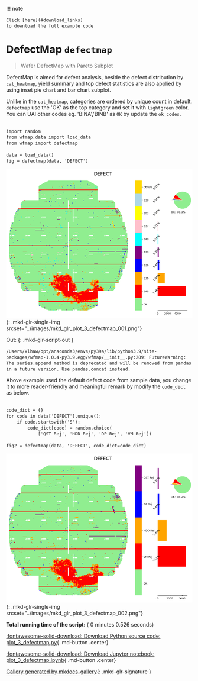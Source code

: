 
<!--
 DO NOT EDIT.
 THIS FILE WAS AUTOMATICALLY GENERATED BY mkdocs-gallery.
 TO MAKE CHANGES, EDIT THE SOURCE PYTHON FILE:
 "docs/examples/plot_3_defectmap.py"
 LINE NUMBERS ARE GIVEN BELOW.
-->

!!! note

    Click [here](#download_links)
    to download the full example code


DefectMap `defectmap`
=================================
> Wafer DefectMap with Pareto Subplot

DefectMap is aimed for defect analysis, beside the defect distribution by `cat_heatmap`, yield summary and top defect statistics are also applied by using inset pie chart and bar chart subplot.

Unlike in the `cat_heatmap`, categories are ordered by unique count in default. `defectmap` use the 'OK' as the top category and set it with `lightgreen` color. You can UAI other codes eg. 'BINA','BINB' as `OK` by update the `ok_codes`.

<!-- GENERATED FROM PYTHON SOURCE LINES 11-19 -->

```{.python }

import random
from wfmap.data import load_data
from wfmap import defectmap

data = load_data()
fig = defectmap(data, 'DEFECT')

```


![DEFECT](./images/mkd_glr_plot_3_defectmap_001.png){: .mkd-glr-single-img srcset="../images/mkd_glr_plot_3_defectmap_001.png"}

Out:
{: .mkd-glr-script-out }

```{.shell .mkd-glr-script-out-disp }
/Users/xlhaw/opt/anaconda3/envs/py39a/lib/python3.9/site-packages/wfmap-1.0.4-py3.9.egg/wfmap/__init__.py:209: FutureWarning: The series.append method is deprecated and will be removed from pandas in a future version. Use pandas.concat instead.

```





<!-- GENERATED FROM PYTHON SOURCE LINES 20-21 -->

Above example used the default defect code from sample data, you change it to more reader-friendly and meaningful remark by modify the `code_dict` as below.

<!-- GENERATED FROM PYTHON SOURCE LINES 21-29 -->

```{.python }

code_dict = {}
for code in data['DEFECT'].unique():
    if code.startswith('S'):
        code_dict[code] = random.choice(
            ['QST Rej', 'HDD Rej', 'DP Rej', 'VM Rej'])

fig2 = defectmap(data, 'DEFECT', code_dict=code_dict)
```


![DEFECT](./images/mkd_glr_plot_3_defectmap_002.png){: .mkd-glr-single-img srcset="../images/mkd_glr_plot_3_defectmap_002.png"}






**Total running time of the script:** ( 0 minutes  0.526 seconds)

<div id="download_links"></div>



[:fontawesome-solid-download: Download Python source code: plot_3_defectmap.py](./plot_3_defectmap.py){ .md-button .center}

[:fontawesome-solid-download: Download Jupyter notebook: plot_3_defectmap.ipynb](./plot_3_defectmap.ipynb){ .md-button .center}


[Gallery generated by mkdocs-gallery](https://mkdocs-gallery.github.io){: .mkd-glr-signature }
